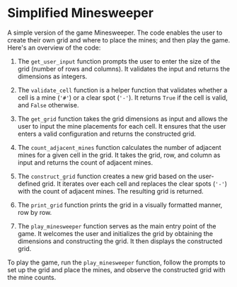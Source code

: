 # Simplified Minesweeper

A simple version of the game Minesweeper. The code enables the user to create their own grid and where to place the mines; and then play the game. 
Here's an overview of the code:

1. The `get_user_input` function prompts the user to enter the size of the grid (number of rows and columns). It validates the input and returns the dimensions as integers.

2. The `validate_cell` function is a helper function that validates whether a cell is a mine (`'#'`) or a clear spot (`'-'`). It returns `True` if the cell is valid, and `False` otherwise.

3. The `get_grid` function takes the grid dimensions as input and allows the user to input the mine placements for each cell. It ensures that the user enters a valid configuration and returns the constructed grid.

4. The `count_adjacent_mines` function calculates the number of adjacent mines for a given cell in the grid. It takes the grid, row, and column as input and returns the count of adjacent mines.

5. The `construct_grid` function creates a new grid based on the user-defined grid. It iterates over each cell and replaces the clear spots (`'-'`) with the count of adjacent mines. The resulting grid is returned.

6. The `print_grid` function prints the grid in a visually formatted manner, row by row.

7. The `play_minesweeper` function serves as the main entry point of the game. It welcomes the user and initializes the grid by obtaining the dimensions and constructing the grid. It then displays the constructed grid.

To play the game, run the `play_minesweeper` function, follow the prompts to set up the grid and place the mines, and observe the constructed grid with the mine counts.
